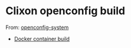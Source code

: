 # Clixon openconfig build

From: [openconfig-system](https://github.com/openconfig/public)

* [Docker container build](docker)


